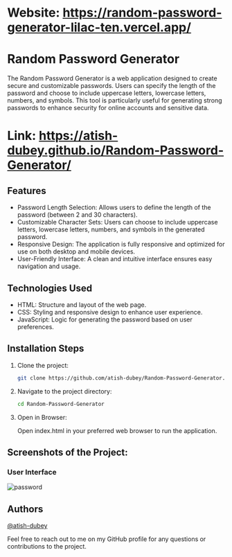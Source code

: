 # Website: https://random-password-generator-lilac-ten.vercel.app/

# Random Password Generator 
The Random Password Generator is a web application designed to create secure and customizable passwords. Users can specify the length of the password and choose to include uppercase letters, lowercase letters, numbers, and symbols. This tool is particularly useful for generating strong passwords to enhance security for online accounts and sensitive data.
# Link: https://atish-dubey.github.io/Random-Password-Generator/



## Features
- Password Length Selection: Allows users to define the length of the password (between 2 and 30 characters).
- Customizable Character Sets: Users can choose to include uppercase letters, lowercase letters, numbers, and symbols in the generated password.
- Responsive Design: The application is fully responsive and optimized for use on both desktop and mobile devices.
- User-Friendly Interface: A clean and intuitive interface ensures easy navigation and usage.

## Technologies Used
- HTML: Structure and layout of the web page.
- CSS: Styling and responsive design to enhance user experience.
- JavaScript: Logic for generating the password based on user preferences.

## Installation Steps
1. Clone the project:
   ```sh
   git clone https://github.com/atish-dubey/Random-Password-Generator.git

2. Navigate to the project directory:
   ```sh
   cd Random-Password-Generator

3. Open in Browser:
   
      Open index.html in your preferred web browser to run the application.


## Screenshots of the Project:

### User Interface
![password](https://github.com/user-attachments/assets/9ef3e57f-5f38-40ef-9561-1c24d39a44b6)


## Authors

[@atish-dubey](https://www.github.com/atish-dubey)

Feel free to reach out to me on my GitHub profile for any questions or contributions to the project.
